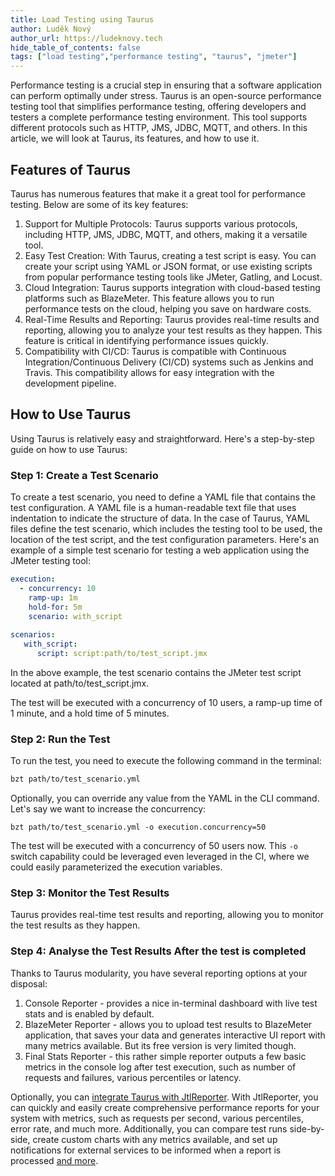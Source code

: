 ```yaml
---
title: Load Testing using Taurus
author: Luděk Nový
author_url: https://ludeknovy.tech
hide_table_of_contents: false
tags: ["load testing","performance testing", "taurus", "jmeter"]
---
```


Performance testing is a crucial step in ensuring that a software application can perform optimally under stress. Taurus
is an open-source performance testing tool that simplifies performance testing, offering developers and testers a
complete performance testing environment. This tool supports different protocols such as HTTP, JMS, JDBC, MQTT, and
others. In this article, we will look at Taurus, its features, and how to use it.

## Features of Taurus

Taurus has numerous features that make it a great tool for performance testing. Below are some of its key features:

1. Support for Multiple Protocols: Taurus supports various protocols, including HTTP, JMS, JDBC, MQTT, and others,
   making it a versatile tool.
2. Easy Test Creation: With Taurus, creating a test script is easy. You can create your script using YAML or JSON
   format, or use existing scripts from popular performance testing tools like JMeter, Gatling, and Locust.
3. Cloud Integration: Taurus supports integration with cloud-based testing platforms such as BlazeMeter. This feature allows you to run performance tests on the cloud, helping you save on hardware costs.
4. Real-Time Results and Reporting: Taurus provides real-time results and reporting, allowing you to analyze your test
   results as they happen. This feature is critical in identifying performance issues quickly.
5. Compatibility with CI/CD: Taurus is compatible with Continuous Integration/Continuous Delivery (CI/CD) systems such
   as Jenkins and Travis. This compatibility allows for easy integration with the development pipeline.

## How to Use Taurus

Using Taurus is relatively easy and straightforward. Here's a step-by-step guide on how to use Taurus:

### Step 1: Create a Test Scenario

To create a test scenario, you need to define a YAML file that contains the test configuration. A YAML file is a
human-readable text file that uses indentation to indicate the structure of data. In the case of Taurus, YAML files
define the test scenario, which includes the testing tool to be used, the location of the test script, and the test
configuration parameters.
Here's an example of a simple test scenario for testing a web application using the JMeter testing tool:

```yaml
execution:
  - concurrency: 10
    ramp-up: 1m
    hold-for: 5m
    scenario: with_script
 
scenarios:
   with_script:
      script: script:path/to/test_script.jmx 
```

In the above example, the test scenario contains the JMeter test script located at path/to/test_script.jmx.

The test will be executed with a concurrency of 10 users, a ramp-up time of 1 minute, and a hold time of 5 minutes.

### Step 2: Run the Test

To run the test, you need to execute the following command in the terminal:

```bash
bzt path/to/test_scenario.yml
```

Optionally, you can override any value from the YAML in the CLI command. Let's say we want to increase the concurrency:
```
bzt path/to/test_scenario.yml -o execution.concurrency=50
```

The test will be executed with a concurrency of 50 users now. This `-o` switch capability could be leveraged even leveraged in the CI, where we could easily parameterized the execution variables.

### Step 3:  Monitor the Test Results
Taurus provides real-time test results and reporting, allowing you to monitor the test results as they happen.

### Step 4: Analyse the Test Results After the test is completed
Thanks to Taurus modularity, you have several reporting options at your disposal:
1. Console Reporter - provides a nice in-terminal dashboard with live test stats and is enabled by default.
2. BlazeMeter Reporter - allows you to upload test results to BlazeMeter application, that saves your data and generates interactive UI report with many metrics available. But its free version is very limited though.
3. Final Stats Reporter - this rather simple reporter outputs a few basic metrics in the console log after test execution, such as number of requests and failures, various percentiles or latency.


Optionally, you can [integrate Taurus with JtlReporter](/docs/integrations/taurus). With JtlReporter, you can quickly and easily create comprehensive performance reports for your system with metrics, such as requests per second, various percentiles, error rate, and much more. Additionally, you can compare test runs side-by-side, create custom charts with any metrics available, and set up notifications for external services to be informed when a report is processed [and more](/docs/introduction/features).
